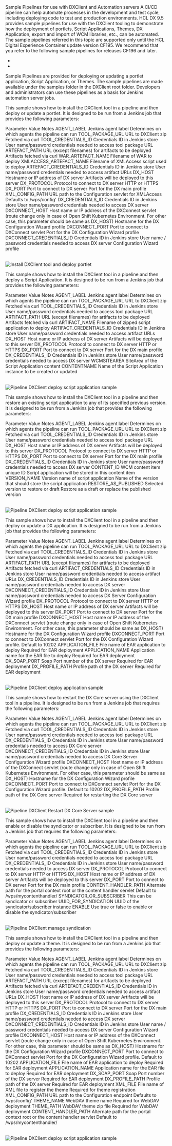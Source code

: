 <?xml version="1.0" encoding="UTF-8"?>
<!DOCTYPE concept PUBLIC "-//OASIS//DTD DITA Concept//EN" "concept.dtd">
<concept id="sample_pipelines_for_use_with_dx_client_and_automation_servers">
    <title>Sample Pipelines for use with HCL DXClient and Automation servers | HCL Digital
        Experience</title>
    <titlealts>
        <navtitle>Sample Pipelines for use with DXClient and Automation servers</navtitle>
    </titlealts>
    <shortdesc>A CI/CD pipeline can help automate processes in the development and test cycle,
        including deploying code to test and production environments. HCL DX 9.5 provides sample
        pipelines for use with the DXClient tooling to demonstrate how the deployment of portlets,
        Script Applications, Themes, DX Application, export and import of WCM libraries, etc., can
        be automated.</shortdesc>
    <conbody>
        <note id="note_dvt_ndb_nqb">The sample pipelines referred in this topic are supported only
            until the HCL Digital Experience Container update version CF195. We recommend that you
            refer to the following sample pipelines for releases CF196 and later.<ul
                id="ul_ybn_d2b_nqb">
                <li><xref href="sample_pipelines_docker_dxclient.dita"/></li>
                <li><xref href="sample_pipelines_node_dxclient.dita"/></li>
            </ul></note>
        <section id="section_lrd_sgh_w4b">
            <title>Sample Pipeline details</title>
            <p>Sample Pipelines are provided for deploying or updating a portlet application, Script
                Application, or Themes. The sample pipelines are made available under the
                    <filepath>samples</filepath> folder in the DXClient root folder. Developers and
                administrators can use these pipelines as a basis for Jenkins automation server
                jobs.</p>
        </section>
        <section id="section_w5b_y2h_w4b">
            <title>Deploy portlet</title>
            <p>This sample shows how to install the DXClient tool in a pipeline and then deploy or
                update a portlet. It is designed to be run from a Jenkins job that provides the
                following parameters:</p>
            <table frame="all" rowsep="1" colsep="1" id="table_fjq_3mm_4nb">
                <tgroup cols="3">
                    <colspec colname="c1" colnum="1" colwidth="1*"/>
                    <colspec colname="c2" colnum="2" colwidth="1*"/>
                    <colspec colname="c3" colnum="3" colwidth="1*"/>
                    <thead>
                        <row>
                            <entry>Parameter</entry>
                            <entry>Value</entry>
                            <entry>Notes</entry>
                        </row>
                    </thead>
                    <tbody>
                        <row>
                            <entry><codeph>AGENT_LABEL</codeph></entry>
                            <entry>Jenkins agent label</entry>
                            <entry>Determines on which agents the pipeline can run</entry>
                        </row>
                        <row>
                            <entry><codeph>TOOL_PACKAGE_URL</codeph></entry>
                            <entry>URL to DXClient zip</entry>
                            <entry>Fetched via curl</entry>
                        </row>
                        <row>
                            <entry><codeph>TOOL_CREDENTIALS_ID</codeph></entry>
                            <entry>Credentials ID in Jenkins store</entry>
                            <entry>User name/password credentials needed to access tool package
                                URL</entry>
                        </row>
                        <row>
                            <entry><codeph>ARTEFACT_PATH</codeph></entry>
                            <entry>URL (except filenames) for artifacts to be deployed</entry>
                            <entry>Artifacts fetched via curl</entry>
                        </row>
                        <row>
                            <entry><codeph>WAR_ARTEFACT_NAME</codeph></entry>
                            <entry>Filename of WAR to deploy</entry>
                            <entry/>
                        </row>
                        <row>
                            <entry><codeph>XMLACCESS_ARTEFACT_NAME</codeph></entry>
                            <entry>Filename of XMLAccess script used to deploy</entry>
                            <entry/>
                        </row>
                        <row>
                            <entry><codeph>ARTEFACT_CREDENTIALS_ID</codeph></entry>
                            <entry>Credentials ID in Jenkins store</entry>
                            <entry>User name/password credentials needed to access artifact
                                URLs</entry>
                        </row>
                        <row>
                            <entry><codeph>DX_HOST</codeph></entry>
                            <entry>Hostname or IP address of DX server</entry>
                            <entry>Artifacts will be deployed to this server</entry>
                        </row>
                        <row>
                            <entry><codeph>DX_PROTOCOL</codeph></entry>
                            <entry>Protocol to connect to DX server</entry>
                            <entry>HTTP or HTTPS</entry>
                        </row>
                        <row>
                            <entry><codeph>DX_PORT</codeph></entry>
                            <entry>Port to connect to DX server</entry>
                            <entry>Port for the DX main profile</entry>
                        </row>
                        <row>
                            <entry><codeph>XML_CONFIG_PATH</codeph></entry>
                            <entry>URL path to the Configuration servlet for XMLAccess</entry>
                            <entry>Defaults to <filepath>/wps/config'</filepath></entry>
                        </row>
                        <row>
                            <entry><codeph>DX_CREDENTIALS_ID</codeph></entry>
                            <entry>Credentials ID in Jenkins store</entry>
                            <entry>User name/password credentials needed to access DX server</entry>
                        </row>
                        <row>
                            <entry><codeph>DXCONNECT_HOST</codeph></entry>
                            <entry>Host name or IP address of the DXConnect servlet (route change
                                only in case of Open Shift Kubernetes Environment. For other case,
                                this parameter should be same as DX_HOST)</entry>
                            <entry>Hostname for the DX Configuration Wizard profile</entry>
                        </row>
                        <row>
                            <entry><codeph>DXCONNECT_PORT</codeph></entry>
                            <entry>Port to connect to DXConnect servlet</entry>
                            <entry>Port for the DX Configuration Wizard profile</entry>
                        </row>
                        <row>
                            <entry><codeph>DXCONNECT_CREDENTIALS_ID</codeph></entry>
                            <entry>Credentials ID in Jenkins store</entry>
                            <entry>User name / password credentials needed to access DX server
                                Configuration Wizard profile</entry>
                        </row>
                    </tbody>
                </tgroup>
            </table>
            <fig id="fig_wbc_bfh_w4b">
                <image href="../assets/pipeline_deploy_portlet_sample.png"
                    alt="Install DXClient tool and deploy portlet" placement="inline" scale="50"
                    id="image_xbc_bfh_w4b"/>
            </fig>
        </section>
        <section id="section_hkp_y2h_w4b">
            <title>Deploy script application</title>
            <p>This sample shows how to install the DXClient tool in a pipeline and then deploy a
                Script Application. It is designed to be run from a Jenkins job that provides the
                following parameters:</p>
            <table frame="all" rowsep="1" colsep="1" id="table_w25_b4m_4nb">
                <tgroup cols="3">
                    <colspec colname="c1" colnum="1" colwidth="1*"/>
                    <colspec colname="c2" colnum="2" colwidth="1*"/>
                    <colspec colname="c3" colnum="3" colwidth="1*"/>
                    <thead>
                        <row>
                            <entry>Parameter</entry>
                            <entry>Value</entry>
                            <entry>Notes</entry>
                        </row>
                    </thead>
                    <tbody>
                        <row>
                            <entry><codeph>AGENT_LABEL</codeph></entry>
                            <entry>Jenkins agent label</entry>
                            <entry>Determines on which agents the pipeline can run</entry>
                        </row>
                        <row>
                            <entry><codeph>TOOL_PACKAGE_URL</codeph></entry>
                            <entry>URL to DXClient zip</entry>
                            <entry>Fetched via curl</entry>
                        </row>
                        <row>
                            <entry><codeph>TOOL_CREDENTIALS_ID</codeph></entry>
                            <entry>Credentials ID in Jenkins store</entry>
                            <entry>User name/password credentials needed to access tool package
                                URL</entry>
                        </row>
                        <row>
                            <entry><codeph>ARTIFACT_PATH</codeph></entry>
                            <entry>URL (except filenames) for artifacts to be deployed</entry>
                            <entry>Artifacts fetched via curl</entry>
                        </row>
                        <row>
                            <entry><codeph>ARTIFACT_NAME</codeph></entry>
                            <entry>Filename of zipped script application to deploy</entry>
                            <entry/>
                        </row>
                        <row>
                            <entry><codeph>ARTIFACT_CREDENTIALS_ID</codeph></entry>
                            <entry>Credentials ID in Jenkins store</entry>
                            <entry>User name/password credentials needed to access artifact
                                URLs</entry>
                        </row>
                        <row>
                            <entry><codeph>DX_HOST</codeph></entry>
                            <entry>Host name or IP address of DX server</entry>
                            <entry>Artifacts will be deployed to this server</entry>
                        </row>
                        <row>
                            <entry><codeph>DX_PROTOCOL</codeph></entry>
                            <entry>Protocol to connect to DX server</entry>
                            <entry>HTTP or HTTPS</entry>
                        </row>
                        <row>
                            <entry><codeph>DX_PORT</codeph></entry>
                            <entry>Port to connect to DX server</entry>
                            <entry>Port for the DX main profile</entry>
                        </row>
                        <row>
                            <entry><codeph>DX_CREDENTIALS_ID</codeph></entry>
                            <entry>Credentials ID in Jenkins store</entry>
                            <entry>User name/password credentials needed to access DX server</entry>
                        </row>
                        <row>
                            <entry><codeph><codeph>WCMSITEAREA</codeph></codeph></entry>
                            <entry>SiteArea of the Script Application content</entry>
                            <entry/>
                        </row>
                        <row>
                            <entry><codeph><codeph>CONTENTNAME</codeph></codeph></entry>
                            <entry>Name of the Script Application instance to be created or
                                updated</entry>
                            <entry/>
                        </row>
                    </tbody>
                </tgroup>
            </table>
            <fig id="fig_wjm_dfh_w4b">
                <image href="../assets/pipeline_deploy_script_app_sample.png"
                    alt="Pipeline DXClient deploy script application sample" placement="inline"
                    scale="50" id="image_xjm_dfh_w4b"/>
            </fig>
        </section>
        <section id="section_k2q_qfh_w4b">
            <title>Restore script application</title>
            <p>This sample shows how to install the DXClient tool in a pipeline and then restore an
                existing script application to any of its specified previous version. It is designed
                to be run from a Jenkins job that provides the following parameters:</p>
            <table frame="all" rowsep="1" colsep="1" id="table_l2q_qfh_w4b">
                <tgroup cols="3">
                    <colspec colname="c1" colnum="1" colwidth="1*"/>
                    <colspec colname="c2" colnum="2" colwidth="1*"/>
                    <colspec colname="c3" colnum="3" colwidth="1*"/>
                    <thead>
                        <row>
                            <entry>Parameter</entry>
                            <entry>Value</entry>
                            <entry>Notes</entry>
                        </row>
                    </thead>
                    <tbody>
                        <row>
                            <entry><codeph>AGENT_LABEL</codeph></entry>
                            <entry>Jenkins agent label</entry>
                            <entry>Determines on which agents the pipeline can run</entry>
                        </row>
                        <row>
                            <entry><codeph>TOOL_PACKAGE_URL</codeph></entry>
                            <entry>URL to DXClient zip</entry>
                            <entry>Fetched via curl</entry>
                        </row>
                        <row>
                            <entry><codeph>TOOL_CREDENTIALS_ID</codeph></entry>
                            <entry>Credentials ID in Jenkins store</entry>
                            <entry>User name/password credentials needed to access tool package
                                URL</entry>
                        </row>
                        <row>
                            <entry><codeph>DX_HOST</codeph></entry>
                            <entry>Host name or IP address of DX server</entry>
                            <entry>Artifacts will be deployed to this server</entry>
                        </row>
                        <row>
                            <entry><codeph>DX_PROTOCOL</codeph></entry>
                            <entry>Protocol to connect to DX server</entry>
                            <entry>HTTP or HTTPS</entry>
                        </row>
                        <row>
                            <entry><codeph>DX_PORT</codeph></entry>
                            <entry>Port to connect to DX server</entry>
                            <entry>Port for the DX main profile</entry>
                        </row>
                        <row>
                            <entry><codeph>DX_CREDENTIALS_ID</codeph></entry>
                            <entry>Credentials ID in Jenkins store</entry>
                            <entry>User name/password credentials needed to access DX server</entry>
                        </row>
                        <row>
                            <entry><codeph>CONTENT_ID</codeph></entry>
                            <entry>WCM content item unique ID</entry>
                            <entry>Script application will be stored in this content item</entry>
                        </row>
                        <row>
                            <entry><codeph>VERSION_NAME</codeph></entry>
                            <entry>Version name of script application</entry>
                            <entry>Name of the version that should store the script
                                application</entry>
                        </row>
                        <row>
                            <entry><codeph>RESTORE_AS_PUBLISHED</codeph></entry>
                            <entry>Selected version to restore or draft</entry>
                            <entry>Restore as a draft or replace the published version</entry>
                        </row>
                    </tbody>
                </tgroup>
            </table>
            <fig id="fig_m2q_qfh_w4b">
                <image href="../assets/pipeline_deploy_script_restore_sample.png"
                    alt="Pipeline DXClient deploy script application sample" placement="inline"
                    scale="50" id="image_n2q_qfh_w4b"/>
            </fig>
        </section>
        <section id="section_kr3_ryx_cpb">
            <title>Deploy DX application</title>
            <p>This sample shows how to install the DXClient tool in a pipeline and then deploy or
                update a DX application. It is designed to be run from a Jenkins job that provides
                the following parameters:</p>
            <table frame="all" rowsep="1" colsep="1" id="table_lr3_ryx_cpb">
                <tgroup cols="3">
                    <colspec colname="c1" colnum="1" colwidth="1*"/>
                    <colspec colname="c2" colnum="2" colwidth="1*"/>
                    <colspec colname="c3" colnum="3" colwidth="1*"/>
                    <thead>
                        <row>
                            <entry>Parameter</entry>
                            <entry>Value</entry>
                            <entry>Notes</entry>
                        </row>
                    </thead>
                    <tbody>
                        <row>
                            <entry><codeph>AGENT_LABEL</codeph></entry>
                            <entry>Jenkins agent label</entry>
                            <entry>Determines on which agents the pipeline can run</entry>
                        </row>
                        <row>
                            <entry><codeph>TOOL_PACKAGE_URL</codeph></entry>
                            <entry>URL to DXClient zip</entry>
                            <entry>Fetched via curl</entry>
                        </row>
                        <row>
                            <entry><codeph>TOOL_CREDENTIALS_ID</codeph></entry>
                            <entry>Credentials ID in Jenkins store</entry>
                            <entry>User name/password credentials needed to access tool package
                                URL</entry>
                        </row>
                        <row>
                            <entry><codeph>ARTIFACT_PATH</codeph></entry>
                            <entry>URL (except filenames) for artifacts to be deployed</entry>
                            <entry>Artifacts fetched via curl</entry>
                        </row>
                        <row>
                            <entry><codeph>ARTIFACT_CREDENTIALS_ID</codeph></entry>
                            <entry>Credentials ID in Jenkins store</entry>
                            <entry>User name/password credentials needed to access artifact
                                URLs</entry>
                        </row>
                        <row>
                            <entry><codeph>DX_CREDENTIALS_ID</codeph></entry>
                            <entry>Credentials ID in Jenkins store</entry>
                            <entry>User name/password credentials needed to access DX server</entry>
                        </row>
                        <row>
                            <entry><codeph>DXCONNECT_CREDENTIALS_ID</codeph></entry>
                            <entry>Credentials ID in Jenkins store</entry>
                            <entry>User name/password credentials needed to access DX Server
                                Configuration Wizard profile</entry>
                        </row>
                        <row>
                            <entry><codeph>DX_PROTOCOL</codeph></entry>
                            <entry>Protocol to connect to DX server</entry>
                            <entry>HTTP or HTTPS</entry>
                        </row>
                        <row>
                            <entry><codeph>DX_HOST</codeph></entry>
                            <entry>Host name or IP address of DX server</entry>
                            <entry>Artifacts will be deployed to this server</entry>
                        </row>
                        <row>
                            <entry><codeph>DX_PORT</codeph></entry>
                            <entry>Port to connect to DX server</entry>
                            <entry>Port for the DX main profile</entry>
                        </row>
                        <row>
                            <entry><codeph>DXCONNECT_HOST</codeph></entry>
                            <entry>Host name or IP address of the DXConnect servlet (route change
                                only in case of Open Shift Kubernetes Environment. For other case,
                                this parameter should be same as DX_HOST)</entry>
                            <entry>Hostname for the DX Configuration Wizard profile</entry>
                        </row>
                        <row>
                            <entry><codeph>DXCONNECT_PORT</codeph></entry>
                            <entry>Port to connect to DXConnect servlet</entry>
                            <entry>Port for the DX Configuration Wizard profile. Default to
                                10202</entry>
                        </row>
                        <row>
                            <entry><codeph>APPLICATION_FILE</codeph></entry>
                            <entry>File name of EAR application to deploy</entry>
                            <entry>Required for EAR deployment</entry>
                        </row>
                        <row>
                            <entry><codeph>APPLICATION_NAME</codeph></entry>
                            <entry>Application name for the EAR file to deploy</entry>
                            <entry>Required for EAR deployment</entry>
                        </row>
                        <row>
                            <entry><codeph>DX_SOAP_PORT</codeph></entry>
                            <entry>Soap Port number of the DX server</entry>
                            <entry>Required for EAR deployment</entry>
                        </row>
                        <row>
                            <entry><codeph>DX_PROFILE_PATH</codeph></entry>
                            <entry>Profile path of the DX server</entry>
                            <entry>Required for EAR deployment</entry>
                        </row>
                    </tbody>
                </tgroup>
            </table>
            <fig id="fig_mr3_ryx_cpb">
                <image href="../assets/pipeline_deploy_application_sample.png"
                    alt="Pipeline DXClient deploy application sample" placement="inline" scale="50"
                    id="image_nr3_ryx_cpb"/>
            </fig>
        </section>
        <section id="section_kyt_y1y_cpb">
            <title>Restart DX Core server</title>
            <p>This sample shows how to restart the DX Core server using the DXClient tool in a
                pipeline. It is designed to be run from a Jenkins job that requires the following
                parameters:</p>
            <table frame="all" rowsep="1" colsep="1" id="table_lyt_y1y_cpb">
                <title>Jenkins job parameters to Restart DX Core Server </title>
                <tgroup cols="3">
                    <colspec colname="c1" colnum="1" colwidth="1*"/>
                    <colspec colname="c2" colnum="2" colwidth="1*"/>
                    <colspec colname="c3" colnum="3" colwidth="1*"/>
                    <thead>
                        <row>
                            <entry>Parameter</entry>
                            <entry>Value</entry>
                            <entry>Notes</entry>
                        </row>
                    </thead>
                    <tbody>
                        <row>
                            <entry><codeph>AGENT_LABEL</codeph></entry>
                            <entry>Jenkins agent label</entry>
                            <entry>Determines on which agents the pipeline can run</entry>
                        </row>
                        <row>
                            <entry><codeph>TOOL_PACKAGE_URL</codeph></entry>
                            <entry>URL to DXClient zip</entry>
                            <entry>Fetched via curl</entry>
                        </row>
                        <row>
                            <entry><codeph>TOOL_CREDENTIALS_ID</codeph></entry>
                            <entry>Credentials ID in Jenkins store</entry>
                            <entry>User name/password credentials needed to access tool package
                                URL</entry>
                        </row>
                        <row>
                            <entry><codeph>DX_CREDENTIALS_ID</codeph></entry>
                            <entry>Credentials ID in Jenkins store</entry>
                            <entry>User name/password credentials needed to access DX Core
                                server</entry>
                        </row>
                        <row>
                            <entry><codeph>DXCONNECT_CREDENTIALS_ID</codeph></entry>
                            <entry>Credentials ID in Jenkins store</entry>
                            <entry>User name/password credentials needed to access DX Core Server
                                Configuration Wizard profile</entry>
                        </row>
                        <row>
                            <entry><codeph>DXCONNECT_HOST</codeph></entry>
                            <entry>Host name or IP address of the DXConnect servlet (route change
                                only in case of Open Shift Kubernetes Environment. For other case,
                                this parameter should be same as DX_HOST)</entry>
                            <entry>Hostname for the DX Configuration Wizard profile</entry>
                        </row>
                        <row>
                            <entry><codeph>DXCONNECT_PORT</codeph></entry>
                            <entry>Port to connect to DXConnect servlet</entry>
                            <entry>Port for the DX Configuration Wizard profile. Default to
                                10202</entry>
                        </row>
                        <row>
                            <entry><codeph>DX_PROFILE_PATH</codeph></entry>
                            <entry>Profile path of the DX Core server</entry>
                            <entry>Required for restarting the DX Core server</entry>
                        </row>
                    </tbody>
                </tgroup>
            </table>
            <fig id="fig_myt_y1y_cpb">
                <image href="../assets/pipeline_dxclient_restart_dxcore_server_DONOTDELETE.png"
                    alt="Pipeline DXClient Restart DX Core Server sample" placement="inline"
                    scale="50" id="image_nyt_y1y_cpb"/>
            </fig>
        </section>
        <section id="section_s4b_bby_cpb">
            <title>Manage syndication</title>
            <p>This sample shows how to install the DXClient tool in a pipeline and then enable or
                disable the syndicator or subscriber. It is designed to be run from a Jenkins job
                that requires the following parameters:</p>
            <table frame="all" rowsep="1" colsep="1" id="table_t4b_bby_cpb">
                <title>Pipeline DXClient manage syndication</title>
                <tgroup cols="3">
                    <colspec colname="c1" colnum="1" colwidth="1*"/>
                    <colspec colname="c2" colnum="2" colwidth="1*"/>
                    <colspec colname="c3" colnum="3" colwidth="1*"/>
                    <thead>
                        <row>
                            <entry>Parameter</entry>
                            <entry>Value</entry>
                            <entry>Notes</entry>
                        </row>
                    </thead>
                    <tbody>
                        <row>
                            <entry><codeph>AGENT_LABEL</codeph></entry>
                            <entry>Jenkins agent label</entry>
                            <entry>Determines on which agents the pipeline can run</entry>
                        </row>
                        <row>
                            <entry><codeph>TOOL_PACKAGE_URL</codeph></entry>
                            <entry>URL to DXClient zip</entry>
                            <entry>Fetched via curl</entry>
                        </row>
                        <row>
                            <entry><codeph>TOOL_CREDENTIALS_ID</codeph></entry>
                            <entry>Credentials ID in Jenkins store</entry>
                            <entry>User name/password credentials needed to access tool package
                                URL</entry>
                        </row>
                        <row>
                            <entry><codeph>DX_CREDENTIALS_ID</codeph></entry>
                            <entry>Credentials ID in Jenkins store</entry>
                            <entry>User name/password credentials needed to access DX server</entry>
                        </row>
                        <row>
                            <entry><codeph>DX_PROTOCOL</codeph></entry>
                            <entry>Protocol to connect to DX server</entry>
                            <entry>HTTP or HTTPS</entry>
                        </row>
                        <row>
                            <entry><codeph>DX_HOST</codeph></entry>
                            <entry>Host name or IP address of DX server</entry>
                            <entry>Artifacts will be deployed to this server</entry>
                        </row>
                        <row>
                            <entry><codeph>DX_PORT</codeph></entry>
                            <entry>Port to connect to DX server</entry>
                            <entry>Port for the DX main profile</entry>
                        </row>
                        <row>
                            <entry><codeph>CONTENT_HANDLER_PATH</codeph></entry>
                            <entry>Alternate path for the portal context root or the content handler
                                servlet</entry>
                            <entry>Default to <filepath>/wps/mycontenthandler/</filepath></entry>
                        </row>
                        <row>
                            <entry><codeph>SYNDICATOR_OR_SUBSCRIBER</codeph></entry>
                            <entry>This can be syndicator or subscriber</entry>
                            <entry/>
                        </row>
                        <row>
                            <entry><codeph>UUID_FOR_SYNDICATION</codeph></entry>
                            <entry>UUID of the syndicator/subscriber instance</entry>
                            <entry/>
                        </row>
                        <row>
                            <entry><codeph>ENABLE</codeph></entry>
                            <entry>Use true or false to enable or disable the
                                syndicator/subscriber</entry>
                            <entry/>
                        </row>
                    </tbody>
                </tgroup>
            </table>
            <fig id="fig_u4b_bby_cpb">
                <image href="../assets/pipeline_dxclient_deploy_manage_syndication_sample.png"
                    alt="Pipeline DXClient manage syndication" placement="inline" scale="50"
                    id="image_v4b_bby_cpb"/>
            </fig>
        </section>
        <section id="section_rtg_xgh_w4b">
            <title>Deploy theme</title>
            <p>This sample shows how to install the DXClient tool in a pipeline and then deploy or
                update a theme. It is designed to be run from a Jenkins job that provides the
                following parameters:</p>
            <table frame="all" rowsep="1" colsep="1" id="table_ywr_2hh_w4b">
                <tgroup cols="3">
                    <colspec colname="c1" colnum="1" colwidth="1*"/>
                    <colspec colname="c2" colnum="2" colwidth="1*"/>
                    <colspec colname="c3" colnum="3" colwidth="1*"/>
                    <thead>
                        <row>
                            <entry>Parameter</entry>
                            <entry>Value</entry>
                            <entry>Notes</entry>
                        </row>
                    </thead>
                    <tbody>
                        <row>
                            <entry><codeph>AGENT_LABEL</codeph></entry>
                            <entry>Jenkins agent label</entry>
                            <entry>Determines on which agents the pipeline can run</entry>
                        </row>
                        <row>
                            <entry><codeph>TOOL_PACKAGE_URL</codeph></entry>
                            <entry>URL to DXClient zip</entry>
                            <entry>Fetched via curl</entry>
                        </row>
                        <row>
                            <entry><codeph>TOOL_CREDENTIALS_ID</codeph></entry>
                            <entry>Credentials ID in Jenkins store</entry>
                            <entry>User name/password credentials needed to access tool package
                                URL</entry>
                        </row>
                        <row>
                            <entry><codeph>ARTEFACT_PATH</codeph></entry>
                            <entry>URL (except filenames) for artifacts to be deployed</entry>
                            <entry>Artifacts fetched via curl</entry>
                        </row>
                        <row>
                            <entry><codeph>ARTEFACT_CREDENTIALS_ID</codeph></entry>
                            <entry>Credentials ID in Jenkins store</entry>
                            <entry>User name/password credentials needed to access artifact
                                URLs</entry>
                        </row>
                        <row>
                            <entry><codeph>DX_HOST</codeph></entry>
                            <entry>Host name or IP address of DX server</entry>
                            <entry>Artifacts will be deployed to this server</entry>
                        </row>
                        <row>
                            <entry><codeph>DX_PROTOCOL</codeph></entry>
                            <entry>Protocol to connect to DX server</entry>
                            <entry>HTTP or HTTPS</entry>
                        </row>
                        <row>
                            <entry><codeph>DX_PORT</codeph></entry>
                            <entry>Port to connect to DX server</entry>
                            <entry>Port for the DX main profile</entry>
                        </row>
                        <row>
                            <entry><codeph>DX_CREDENTIALS_ID</codeph></entry>
                            <entry>Credentials ID in Jenkins store</entry>
                            <entry>User name/password credentials needed to access DX server</entry>
                        </row>
                        <row>
                            <entry><codeph>DXCONNECT_CREDENTIALS_ID</codeph></entry>
                            <entry>Credentials ID in Jenkins store</entry>
                            <entry>User name / password credentials needed to access DX server
                                Configuration Wizard profile</entry>
                        </row>
                        <row>
                            <entry><codeph>DXCONNECT_HOST</codeph></entry>
                            <entry>Host name or IP address of the DXConnect servlet (route change
                                only in case of Open Shift Kubernetes Environment. For other case,
                                this parameter should be same as DX_HOST)</entry>
                            <entry>Hostname for the DX Configuration Wizard profile</entry>
                        </row>
                        <row>
                            <entry><codeph>DXCONNECT_PORT</codeph></entry>
                            <entry>Port to connect to DXConnect servlet</entry>
                            <entry>Port for the DX Configuration Wizard profile. Default to
                                10202</entry>
                        </row>
                        <row>
                            <entry><codeph>APPLICATION_FILE</codeph></entry>
                            <entry>File name of EAR application to deploy</entry>
                            <entry>Required for EAR deployment</entry>
                        </row>
                        <row>
                            <entry><codeph>APPLICATION_NAME</codeph></entry>
                            <entry>Application name for the EAR file to deploy</entry>
                            <entry>Required for EAR deployment</entry>
                        </row>
                        <row>
                            <entry><codeph>DX_SOAP_PORT</codeph></entry>
                            <entry>Soap Port number of the DX server</entry>
                            <entry>Required for EAR deployment</entry>
                        </row>
                        <row>
                            <entry><codeph>DX_PROFILE_PATH</codeph></entry>
                            <entry>Profile path of the DX server</entry>
                            <entry>Required for EAR deployment</entry>
                        </row>
                        <row>
                            <entry><codeph>XML_FILE</codeph></entry>
                            <entry>File name of XML file to register the theme</entry>
                            <entry>Required for theme registration</entry>
                        </row>
                        <row>
                            <entry><codeph>XML_CONFIG_PATH</codeph></entry>
                            <entry>URL path to the Configuration endpoint</entry>
                            <entry>Defaults to /wps/config'</entry>
                        </row>
                        <row>
                            <entry><codeph>THEME_NAME</codeph></entry>
                            <entry>WebDAV theme name</entry>
                            <entry>Required for WebDAV deployment</entry>
                        </row>
                        <row>
                            <entry><codeph>THEME_PATH</codeph></entry>
                            <entry>WebDAV theme zip file</entry>
                            <entry>Required for WebDAV deployment</entry>
                        </row>
                        <row>
                            <entry><codeph>CONTENT_HANDLER_PATH</codeph></entry>
                            <entry>Alternate path for the portal context root or the content handler
                                servlet</entry>
                            <entry>Default to /wps/mycontenthandler/</entry>
                        </row>
                    </tbody>
                </tgroup>
            </table>
            <fig id="fig_ttg_xgh_w4b">
                <image href="../assets/pipeline_deploy_theme_sample.png"
                    alt="Pipeline DXClient deploy script application sample" placement="inline"
                    scale="50" id="image_utg_xgh_w4b"/>
            </fig>
        </section>
    </conbody>
</concept>
